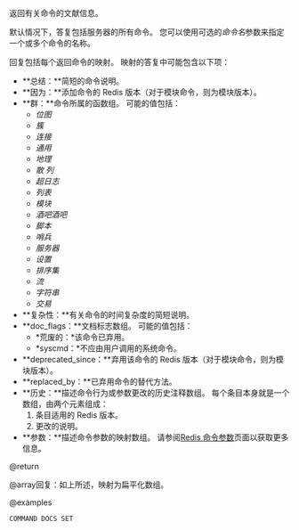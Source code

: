 返回有关命令的文献信息。

默认情况下，答复包括服务器的所有命令。
您可以使用可选的*命令名*参数来指定一个或多个命令的名称。

回复包括每个返回命令的映射。
映射的答复中可能包含以下项：

*   **总结：**简短的命令说明。
*   **因为：**添加命令的 Redis 版本（对于模块命令，则为模块版本）。
*   **群：**命令所属的函数组。
    可能的值包括：
    *   *位图*
    *   *簇*
    *   *连接*
    *   *通用*
    *   *地理*
    *   *散 列*
    *   *超日志*
    *   *列表*
    *   *模块*
    *   *酒吧酒吧*
    *   *脚本*
    *   *哨兵*
    *   *服务器*
    *   *设置*
    *   *排序集*
    *   *流*
    *   *字符串*
    *   *交易*
*   **复杂性：**有关命令的时间复杂度的简短说明。
*   **doc_flags：**文档标志数组。
    可能的值包括：
    *   *荒废的：*该命令已弃用。
    *   *syscmd：*不应由用户调用的系统命令。
*   **deprecated_since：**弃用该命令的 Redis 版本（对于模块命令，则为模块版本）。
*   **replaced_by：**已弃用命令的替代方法。
*   **历史：**描述命令行为或参数更改的历史注释数组。
    每个条目本身就是一个数组，由两个元素组成：
    1.  条目适用的 Redis 版本。
    2.  更改的说明。
*   **参数：**描述命令参数的映射数组。
    请参阅[Redis 命令参数][td]页面以获取更多信息。

[td]: /topics/command-arguments

@return

@array回复：如上所述，映射为扁平化数组。

@examples

```cli
COMMAND DOCS SET
```
